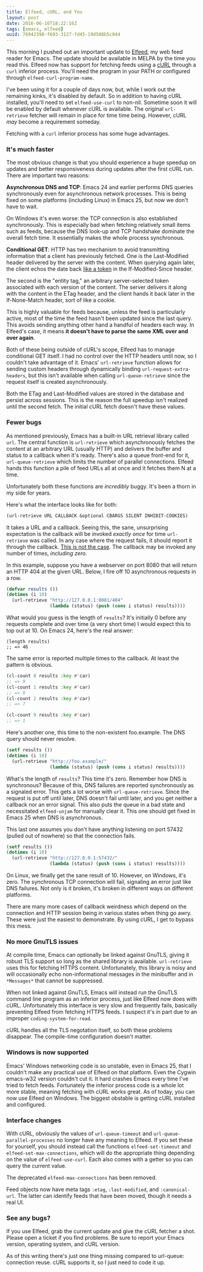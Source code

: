 ```yaml
---
title: Elfeed, cURL, and You
layout: post
date: 2016-06-16T18:22:16Z
tags: [emacs, elfeed]
uuid: 76942398-f693-3127-fd45-19d508b5c044
---
```


This morning I pushed out an important update to [Elfeed][elfeed], my
web feed reader for Emacs. The update should be available in MELPA by
the time you read this. Elfeed now has support for fetching feeds
using a [cURL][curl] through a `curl` inferior process. You'll need
the program in your PATH or configured through
`elfeed-curl-program-name`.

I've been using it for a couple of days now, but, while I work out the
remaining kinks, it's disabled by default. So in addition to having
cURL installed, you'll need to set `elfeed-use-curl` to non-nil.
Sometime soon it will be enabled by default whenever cURL is
available. The original `url-retrieve` fetcher will remain in place
for time time being. However, cURL *may* become a requirement someday.

Fetching with a `curl` inferior process has some huge advantages.

### It's much faster

The most obvious change is that you should experience a huge speedup
on updates and better responsiveness during updates after the first
cURL run. There are important two reasons:

**Asynchronous DNS and TCP**: Emacs 24 and earlier performs DNS
queries synchronously even for asynchronous network processes. This is
being fixed on some platforms (including Linux) in Emacs 25, but now
we don't have to wait.

On Windows it's even worse: the TCP connection is also established
synchronously. This is especially bad when fetching relatively small
items such as feeds, because the DNS look-up and TCP handshake dominate
the overall fetch time. It essentially makes the whole process
synchronous.

**Conditional GET**: HTTP has two mechanism to avoid transmitting
information that a client has previously fetched. One is the
Last-Modified header delivered by the server with the content. When
querying again later, the client echos the date back [like a
token][token] in the If-Modified-Since header.

The second is the "entity tag," an arbitrary server-selected token
associated with each version of the content. The server delivers it
along with the content in the ETag header, and the client hands it
back later in the If-None-Match header, sort of like a cookie.

This is highly valuable for feeds because, unless the feed is
particularly active, most of the time the feed hasn't been updated
since the last query. This avoids sending anything other hand a
handful of headers each way. In Elfeed's case, it means **it doesn't
have to parse the same XML over and over again**.

Both of these being outside of cURL's scope, Elfeed has to manage
conditional GET itself. I had no control over the HTTP headers until
now, so I couldn't take advantage of it. Emacs' `url-retrieve`
function allows for sending custom headers through dynamically binding
`url-request-extra-headers`, but this isn't available when calling
`url-queue-retrieve` since the request itself is created
asynchronously.

Both the ETag and Last-Modified values are stored in the database and
persist across sessions. This is the reason the full speedup isn't
realized until the second fetch. The initial cURL fetch doesn't have
these values.

### Fewer bugs

As mentioned previously, Emacs has a built-in URL retrieval library
called `url`. The central function is `url-retrieve` which
asynchronously fetches the content at an arbitrary URL (usually HTTP)
and delivers the buffer and status to a callback when it's ready.
There's also a queue front-end for it, `url-queue-retrieve` which
limits the number of parallel connections. Elfeed hands this function
a pile of feed URLs all at once and it fetches them N at a time.

Unfortunately both these functions are *incredibly* buggy. It's been a
thorn in my side for years.

Here's what the interface looks like for both:

~~~cl
(url-retrieve URL CALLBACK &optional CBARGS SILENT INHIBIT-COOKIES)
~~~

It takes a URL and a callback. Seeing this, the sane, unsurprising
expectation is the callback will be invoked *exactly once* for time
`url-retrieve` was called. In any case where the request fails, it
should report it through the callback. [This is not the case][invoke].
The callback may be invoked any number of times, *including zero*.

In this example, suppose you have a webserver on port 8080 that will
return an HTTP 404 at the given URL. Below, I fire off 10
asynchronous requests in a row.

~~~cl
(defvar results ())
(dotimes (i 10)
  (url-retrieve "http://127.0.0.1:8081/404"
                (lambda (status) (push (cons i status) results))))
~~~

What would you guess is the length of `results`? It's initially 0
before any requests complete and over time (a very short time) I would
expect this to top out at 10. On Emacs 24, here's the real answer:

~~~
(length results)
;; => 46
~~~

The same error is reported multiple times to the callback. At least
the pattern is obvious.

~~~cl
(cl-count 0 results :key #'car)
;; => 9
(cl-count 1 results :key #'car)
;; => 8
(cl-count 2 results :key #'car)
;; => 7

(cl-count 9 results :key #'car)
;; => 1
~~~

Here's another one, this time to the non-existent foo.example. The DNS
query should never resolve.

~~~cl
(setf results ())
(dotimes (i 10)
  (url-retrieve "http://foo.example/"
                (lambda (status) (push (cons i status) results))))
~~~

What's the length of `results`? This time it's zero. Remember how DNS
is synchronous? Because of this, DNS failures are reported
synchronously as a signaled error. This gets a lot worse with
`url-queue-retrieve`. Since the request is put off until later, DNS
doesn't fail until later, and you get neither a callback nor an error
signal. This also puts the queue in a bad state and necessitated
`elfeed-unjam` for manually clear it. This one should get fixed in
Emacs 25 when DNS is asynchronous.

This last one assumes you don't have anything listening on port 57432
(pulled out of nowhere) so that the connection fails.

~~~cl
(setf results ())
(dotimes (i 10)
  (url-retrieve "http://127.0.0.1:57432/"
                (lambda (status) (push (cons i status) results))))
~~~

On Linux, we finally get the sane result of 10. However, on Windows,
it's zero. The synchronous TCP connection will fail, signaling an
error just like DNS failures. Not only is it broken, it's broken in
different ways on different platforms.

There are many more cases of callback weirdness which depend on the
connection and HTTP session being in various states when thing go
awry. These were just the easiest to demonstrate. By using cURL, I get
to bypass this mess.

### No more GnuTLS issues

At compile time, Emacs can optionally be linked against GnuTLS, giving
it robust TLS support so long as the shared library is available.
`url-retrieve` uses this for fetching HTTPS content. Unfortunately,
this library is noisy and will occasionally echo non-informational
messages in the minibuffer and in `*Messages*` that cannot be
suppressed.

When not linked against GnuTLS, Emacs will instead run the GnuTLS
command line program as an inferior process, just like Elfeed now does
with cURL. Unfortunately this interface is very slow and frequently
fails, basically preventing Elfeed from fetching HTTPS feeds. I
suspect it's in part due to an improper `coding-system-for-read`.

cURL handles all the TLS negotation itself, so both these problems
disappear. The compile-time configuration doesn't matter.

### Windows is now supported

Emacs' Windows networking code is so unstable, even in Emacs 25, that
I couldn't make any practical use of Elfeed on that platform. Even the
Cygwin emacs-w32 version couldn't cut it. It hard crashes Emacs every
time I've tried to fetch feeds. Fortunately the inferior process code
is a whole lot more stable, meaning fetching with cURL works great. As
of today, you can now use Elfeed on Windows. The biggest obstable is
getting cURL installed and configured.

### Interface changes

With cURL, obviously the values of `url-queue-timeout` and
`url-queue-parallel-processes` no longer have any meaning to Elfeed.
If you set these for yourself, you should instead call the functions
`elfeed-set-timeout` and `elfeed-set-max-connections`, which will do
the appropriate thing depending on the value of `elfeed-use-curl`.
Each also comes with a getter so you can query the current value.

The deprecated `elfeed-max-connections` has been removed.

Feed objects now have meta tags `:etag`, `:last-modified`, and
`:canonical-url`. The latter can identify feeds that have been moved,
though it needs a real UI.

### See any bugs?

If you use Elfeed, grab the current update and give the cURL fetcher a
shot. Please open a ticket if you find problems. Be sure to report
your Emacs version, operating system, and cURL version.

As of this writing there's just one thing missing compared to
url-queue: connection reuse. cURL supports it, so I just need to code
it up.


[elfeed]: https://github.com/skeeto/elfeed
[curl]: https://curl.haxx.se/
[invoke]: http://debbugs.gnu.org/cgi/bugreport.cgi?bug=20159
[token]: https://utcc.utoronto.ca/~cks/space/blog/web/IfModifiedSinceHowNot
